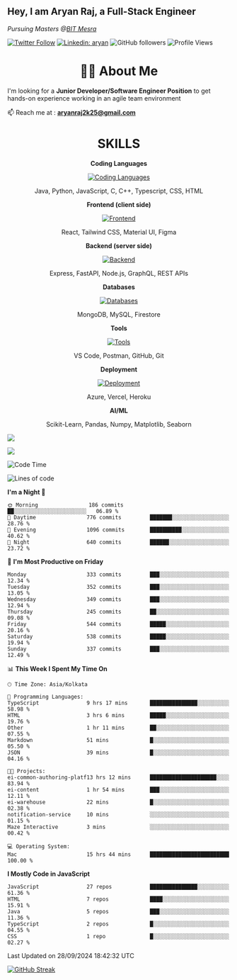 <h2>Hey, I am Aryan Raj, a Full-Stack Engineer</h2>
<p><em>Pursuing Masters @<a href="https://bitmesra.ac.in/">BIT Mesra
</em></p>

[![Twitter Follow](https://img.shields.io/twitter/follow/desikiteretsu_?label=aryanintech)](https://twitter.com/aryanintech_)
[![Linkedin: aryan](https://img.shields.io/badge/-aryan-blue?style=flat-square&logo=Linkedin&logoColor=white&link=https://www.linkedin.com/in/aryanraj24/)](https://www.linkedin.com/in/aryanraj24/)
![GitHub followers](https://img.shields.io/github/followers/aryan-139?label=Follow&style=social)
![Profile Views](https://komarev.com/ghpvc/?username=aryan-139&color=brightgreen&base=1600)

<h1 align="center"> 🧑‍💻 About Me</h1>
 
 I'm looking for a **Junior Developer/Software Engineer Position** to get hands-on experience working in an agile team environment

📫 Reach me at : **aryanraj2k25@gmail.com**

<h1 align="center">SKILLS</h1>

<p align="center"><strong>Coding Languages</strong></p>
<p align="center">
  <a href="https://skillicons.dev/icons?i=java,python,javascript,c,cpp,typescript,css,html&theme=dark">
    <img src="https://skillicons.dev/icons?i=java,python,javascript,c,cpp,typescript,css,html&theme=dark" alt="Coding Languages">
  </a>
</p>
<p align="center">Java, Python, JavaScript, C, C++, Typescript, CSS, HTML</p>

<p align="center"><strong>Frontend (client side)</strong></p>
<p align="center">
  <a href="https://skillicons.dev/icons?i=react,tailwind,materialui,figma&theme=dark">
    <img src="https://skillicons.dev/icons?i=react,tailwind,materialui,figma&theme=dark" alt="Frontend">
  </a>
</p>
<p align="center">React, Tailwind CSS, Material UI, Figma</p>

<p align="center"><strong>Backend (server side)</strong></p>
<p align="center">
  <a href="https://skillicons.dev/icons?i=express,nodejs,fastapi,graphql&theme=dark">
    <img src="https://skillicons.dev/icons?i=express,nodejs,fastapi,graphql&theme=dark" alt="Backend">
  </a>
</p>
<p align="center">Express, FastAPI, Node.js, GraphQL, REST APIs</p>

<p align="center"><strong>Databases</strong></p>
<p align="center">
  <a href="https://skillicons.dev/icons?i=mongodb,mysql,firebase&theme=dark">
    <img src="https://skillicons.dev/icons?i=mongodb,mysql,firebase&theme=dark" alt="Databases">
  </a>
</p>
<p align="center">MongoDB, MySQL, Firestore</p>

<p align="center"><strong>Tools</strong></p>
<p align="center">
  <a href="https://skillicons.dev/icons?i=vscode,postman,github,git&theme=dark">
    <img src="https://skillicons.dev/icons?i=vscode,postman,github,git&theme=dark" alt="Tools">
  </a>
</p>
<p align="center">VS Code, Postman, GitHub, Git</p>

<p align="center"><strong>Deployment</strong></p>
<p align="center">
  <a href="https://skillicons.dev/icons?i=azure,vercel,heroku&theme=dark">
    <img src="https://skillicons.dev/icons?i=azure,vercel,heroku&theme=dark" alt="Deployment">
  </a>
</p>
<p align="center">Azure, Vercel, Heroku</p>

<p align="center"><strong>AI/ML</strong></p>
<p align="center">Scikit-Learn, Pandas, Numpy, Matplotlib, Seaborn</p>



![](http://github-profile-summary-cards.vercel.app/api/cards/profile-details?username=aryan-139&theme=aura_dark)

<div display="flex">

![](http://github-profile-summary-cards.vercel.app/api/cards/stats?username=aryan-139&theme=aura_dark)


<div>


<!--START_SECTION:waka-->
![Code Time](http://img.shields.io/badge/Code%20Time-380%20hrs%2050%20mins-blue)

![Lines of code](https://img.shields.io/badge/From%20Hello%20World%20I%27ve%20Written-1.9%20million%20lines%20of%20code-blue)

**I'm a Night 🦉** 

```text
🌞 Morning                186 commits         ██░░░░░░░░░░░░░░░░░░░░░░░   06.89 % 
🌆 Daytime                776 commits         ███████░░░░░░░░░░░░░░░░░░   28.76 % 
🌃 Evening                1096 commits        ██████████░░░░░░░░░░░░░░░   40.62 % 
🌙 Night                  640 commits         ██████░░░░░░░░░░░░░░░░░░░   23.72 % 
```
📅 **I'm Most Productive on Friday** 

```text
Monday                   333 commits         ███░░░░░░░░░░░░░░░░░░░░░░   12.34 % 
Tuesday                  352 commits         ███░░░░░░░░░░░░░░░░░░░░░░   13.05 % 
Wednesday                349 commits         ███░░░░░░░░░░░░░░░░░░░░░░   12.94 % 
Thursday                 245 commits         ██░░░░░░░░░░░░░░░░░░░░░░░   09.08 % 
Friday                   544 commits         █████░░░░░░░░░░░░░░░░░░░░   20.16 % 
Saturday                 538 commits         █████░░░░░░░░░░░░░░░░░░░░   19.94 % 
Sunday                   337 commits         ███░░░░░░░░░░░░░░░░░░░░░░   12.49 % 
```


📊 **This Week I Spent My Time On** 

```text
🕑︎ Time Zone: Asia/Kolkata

💬 Programming Languages: 
TypeScript               9 hrs 17 mins       ███████████████░░░░░░░░░░   58.98 % 
HTML                     3 hrs 6 mins        █████░░░░░░░░░░░░░░░░░░░░   19.76 % 
Other                    1 hr 11 mins        ██░░░░░░░░░░░░░░░░░░░░░░░   07.55 % 
Markdown                 51 mins             █░░░░░░░░░░░░░░░░░░░░░░░░   05.50 % 
JSON                     39 mins             █░░░░░░░░░░░░░░░░░░░░░░░░   04.16 % 

🐱‍💻 Projects: 
ei-common-authoring-platf13 hrs 12 mins      █████████████████████░░░░   83.94 % 
ei-content               1 hr 54 mins        ███░░░░░░░░░░░░░░░░░░░░░░   12.11 % 
ei-warehouse             22 mins             █░░░░░░░░░░░░░░░░░░░░░░░░   02.38 % 
notification-service     10 mins             ░░░░░░░░░░░░░░░░░░░░░░░░░   01.15 % 
Maze Interactive         3 mins              ░░░░░░░░░░░░░░░░░░░░░░░░░   00.42 % 

💻 Operating System: 
Mac                      15 hrs 44 mins      █████████████████████████   100.00 % 
```

**I Mostly Code in JavaScript** 

```text
JavaScript               27 repos            ███████████████░░░░░░░░░░   61.36 % 
HTML                     7 repos             ████░░░░░░░░░░░░░░░░░░░░░   15.91 % 
Java                     5 repos             ███░░░░░░░░░░░░░░░░░░░░░░   11.36 % 
TypeScript               2 repos             █░░░░░░░░░░░░░░░░░░░░░░░░   04.55 % 
CSS                      1 repo              █░░░░░░░░░░░░░░░░░░░░░░░░   02.27 % 
```




 Last Updated on 28/09/2024 18:42:32 UTC
<!--END_SECTION:waka-->

[![GitHub Streak](https://streak-stats.demolab.com?user=aryan-139&theme=dark)](https://git.io/streak-stats)
